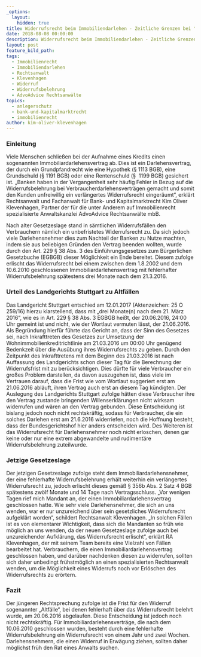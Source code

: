 ```yaml
---
_options:
  layout:
    hidden: true
title: Widerrufsrecht beim Immobiliendarlehen - Zeitliche Grenzen bei "Altfällen"
date: 2018-08-08 00:00:00
description: Widerrufsrecht beim Immobiliendarlehen - Zeitliche Grenzen bei "Altfällen"
layout: post
feature_bild_path:
tags:
  - Immobilienrecht
  - Immobiliendarlehen
  - Rechtsanwalt
  - Klevenhagen
  - Widerruf
  - Widerrufsbelehrung
  - AdvoAdvice Rechtsanwälte
topics:
  - anlegerschutz
  - bank-und-kapitalmarktrecht
  - immobilienrecht
author: kim-oliver-klevenhagen
---
```


### Einleitung

Viele Menschen schließen bei der Aufnahme eines Kredits einen sogenannten Immobiliardarlehensvertrag ab. Dies ist ein Darlehensvertrag, der durch ein Grundpfandrecht wie eine Hypothek (§ 1113 BGB), eine Grundschuld (§ 1191 BGB) oder eine Rentenschuld (§  1199 BGB) gesichert ist. „Banken haben in der Vergangenheit sehr häufig Fehler in Bezug auf die Widerrufsbelehrung bei Verbraucherdarlehensverträgen gemacht und somit den Kunden unfreiwillig ein verlängertes Widerrufsrecht eingeräumt“, erklärt Rechtsanwalt und Fachanwalt für Bank- und Kapitalmarktrecht Kim Oliver Klevenhagen, Partner der für die unter Anderem auf Immobilienrecht spezialisierte Anwaltskanzlei AdvoAdvice Rechtsanwälte mbB.

Nach alter Gesetzeslage stand in sämtlichen Widerrufsfällen den Verbrauchern nämlich ein unbefristetes Widerrufsrecht zu. Da sich jedoch viele Darlehensnehmer dies zum Nachteil der Banken zu Nutze machten, indem sie aus beliebigen Gründen den Vertrag beenden wollten, wurde durch den Art. 229 § 38 Abs. 3 des Einführungsgesetzes zum Bürgerlichen Gesetzbuche (EGBGB) dieser Möglichkeit ein Ende bereitet. Diesem zufolge erlischt das Widerrufsrecht bei einem zwischen dem 1.8.2002 und dem 10.6.2010 geschlossenen Immobiliardarlehensvertrag mit fehlerhafter Widerrufsbelehrung spätestens drei Monate nach dem 21.3.2016.

### Urteil des Landgerichts Stuttgart zu Altfällen

Das Landgericht Stuttgart entschied am 12.01.2017 (Aktenzeichen: 25 O 259/16) hierzu klarstellend, dass mit „drei Monate(n) nach dem 21. März 2016“, wie es in Art. 229 § 38 Abs. 3 EGBGB heißt, der 20.06.2016, 24:00 Uhr gemeint ist und nicht, wie der Wortlaut vermuten lässt, der 21.06.2016. Als Begründung hierfür führte das Gericht an, dass der Sinn des Gesetzes sei, nach Inkrafttreten des Gesetzes zur Umsetzung der Wohnimmobilienkreditrichtlinie am 21.03.2016 um 00:00 Uhr genügend Bedenkzeit über die Ausübung ihres Widerrufsrechts zu geben. Durch den Zeitpunkt des Inkrafttretens mit dem Beginn des 21.03.2016 ist nach Auffassung des Landgerichts schon dieser Tag für die Berechnung der Widerrufsfrist mit zu berücksichtigen. Dies dürfte für viele Verbraucher ein großes Problem darstellen, da davon auszugehen ist, dass viele im Vertrauen darauf, dass die Frist wie vom Wortlaut suggeriert erst am 21.06.2016 abläuft, ihren Vertrag auch erst an diesem Tag kündigten. Der Auslegung des Landgerichts Stuttgart zufolge hätten diese Verbraucher ihre den Vertrag zustande bringenden Willenserklärungen nicht wirksam widerrufen und wären an den Vertrag gebunden. Diese Entscheidung ist bislang jedoch noch nicht rechtskräftig, sodass für Verbraucher, die ein solches Darlehen erst am 21.6.2016 widerriefen, noch die Hoffnung besteht, dass der Bundesgerichtshof hier anders entscheiden wird. Des Weiteren ist das Widerrufsrecht für Darlehensnehmer noch nicht erloschen, denen gar keine oder nur eine extrem abgewandelte und rudimentäre Widerrufsbelehrung zuteilwurde.

### Jetzige Gesetzeslage

Der jetzigen Gesetzeslage zufolge steht dem Immobiliardarlehensnehmer, der eine fehlerhafte Widerrufsbelehrung erhält weiterhin ein verlängertes Widerrufsrecht zu, jedoch erlischt dieses gemäß § 356b Abs. 2 Satz 4 BGB spätestens zwölf Monate und 14 Tage nach Vertragsschluss. „Vor wenigen Tagen rief mich Mandant an, der einen Immobiliardarlehensvertrag geschlossen hatte. Wie sehr viele Darlehensnehmer, die sich an uns wenden, war er nur unzureichend über sein gesetzliches Widerrufsrecht aufgeklärt worden“, schildert Rechtsanwalt Klevenhagen. „In solchen Fällen ist es von elementarer Wichtigkeit, dass sich die Mandanten so früh wie möglich an uns wenden, da der neuen Gesetzeslage zufolge auch bei unzureichender Aufklärung, das Widerrufsrecht erlischt“, erklärt RA Klevenhagen, der mit seinem Team bereits eine Vielzahl von Fällen bearbeitet hat. Verbrauchern, die einen Immobiliardarlehensvertrag geschlossen haben, und darüber nachdenken diesen zu widerrufen, sollten sich daher unbedingt frühstmöglich an einen spezialisierten Rechtsanwalt wenden, um die Möglichkeit eines Widerrufs noch vor Erlöschen des Widerrufsrechts zu erörtern.

### Fazit

Der jüngeren Rechtsprechung zufolge ist die Frist für den Widerruf sogenannter „Altfälle“, bei denen fehlerhaft über das Widerrufsrecht belehrt wurde, am 20.06.2016 abgelaufen. Diese Entscheidung ist jedoch noch nicht rechtskräftig. Für Immobiliardarlehensverträge, die nach dem 10.06.2010 geschlossen wurden, besteht durch eine fehlerhafte Widerrufsbelehrung ein Widerrufsrecht von einem Jahr und zwei Wochen. Darlehensnehmern, die einen Widerruf in Erwägung ziehen, sollten daher möglichst früh den Rat eines Anwalts suchen.